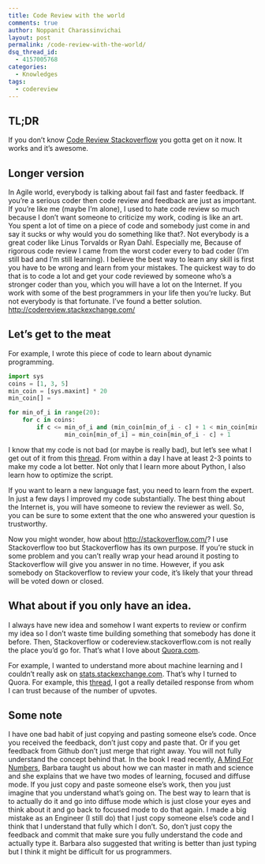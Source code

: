 ```yaml
---
title: Code Review with the world
comments: true
author: Noppanit Charassinvichai
layout: post
permalink: /code-review-with-the-world/
dsq_thread_id:
  - 4157005768
categories:
  - Knowledges
tags:
  - codereview
---
```

## TL;DR

If you don&#8217;t know [Code Review Stackoverflow][1] you gotta get on it now. It works and it&#8217;s awesome.

## Longer version

In Agile world, everybody is talking about fail fast and faster feedback. If you&#8217;re a serious coder then code review and feedback are just as important. If you&#8217;re like me (maybe I&#8217;m alone), I used to hate code review so much because I don&#8217;t want someone to criticize my work, coding is like an art. You spent a lot of time on a piece of code and somebody just come in and say it sucks or why would you do something like that?. Not everybody is a great coder like Linus Torvalds or Ryan Dahl. Especially me, Because of rigorous code review I came from the worst coder every to bad coder (I&#8217;m still bad and I&#8217;m still learning). I believe the best way to learn any skill is first you have to be wrong and learn from your mistakes. The quickest way to do that is to code a lot and get your code reviewed by someone who&#8217;s a stronger coder than you, which you will have a lot on the Internet. If you work with some of the best programmers in your life then you&#8217;re lucky. But not everybody is that fortunate. I&#8217;ve found a better solution. <http://codereview.stackexchange.com/>

## Let&#8217;s get to the meat

For example, I wrote this piece of code to learn about dynamic programming.

``` python
import sys
coins = [1, 3, 5]
min_coin = [sys.maxint] * 20
min_coin[] = 

for min_of_i in range(20):
    for c in coins:
        if c <= min_of_i and (min_coin[min_of_i - c] + 1 < min_coin[min_of_i]):
                min_coin[min_of_i] = min_coin[min_of_i - c] + 1
```

I know that my code is not bad (or maybe is really bad), but let&#8217;s see what I get out of it from this [thread][2]. From within a day I have at least 2-3 points to make my code a lot better. Not only that I learn more about Python, I also learn how to optimize the script. 

If you want to learn a new language fast, you need to learn from the expert. In just a few days I improved my code substantially. The best thing about the Internet is, you will have someone to review the reviewer as well. So, you can be sure to some extent that the one who answered your question is trustworthy. 

Now you might wonder, how about <http://stackoverflow.com/>? I use Stackoverflow too but Stackoverflow has its own purpose. If you&#8217;re stuck in some problem and you can&#8217;t really wrap your head around it posting to Stackoverflow will give you answer in no time. However, if you ask somebody on Stackoverflow to review your code, it&#8217;s likely that your thread will be voted down or closed.

## What about if you only have an idea.

I always have new idea and somehow I want experts to review or confirm my idea so I don&#8217;t waste time building something that somebody has done it before. Then, Stackoverflow or codereview.stackoverflow.com is not really the place you&#8217;d go for. That&#8217;s what I love about [Quora.com][3].

For example, I wanted to understand more about machine learning and I couldn&#8217;t really ask on [stats.stackexchange.com][4]. That&#8217;s why I turned to Quora. For example, this [thread][5], I got a really detailed response from whom I can trust because of the number of upvotes.

## Some note

I have one bad habit of just copying and pasting someone else&#8217;s code. Once you received the feedback, don&#8217;t just copy and paste that. Or if you get feedback from Github don&#8217;t just merge that right away. You will not fully understand the concept behind that. In the book I read recently, [A Mind For Numbers][6], Barbara taught us about how we can master in math and science and she explains that we have two modes of learning, focused and diffuse mode. If you just copy and paste someone else&#8217;s work, then you just imagine that you understand what&#8217;s going on. The best way to learn that is to actually do it and go into diffuse mode which is just close your eyes and think about it and go back to focused mode to do that again. I made a big mistake as an Engineer (I still do) that I just copy someone else&#8217;s code and I think that I understand that fully which I don&#8217;t. So, don&#8217;t just copy the feedback and commit that make sure you fully understand the code and actually type it. Barbara also suggested that writing is better than just typing but I think it might be difficult for us programmers.

 [1]: http://codereview.stackexchange.com/
 [2]: http://codereview.stackexchange.com/questions/92811/find-the-minimum-number-of-coins
 [3]: http://Quora.com
 [4]: http://stats.stackexchange.com
 [5]: https://www.quora.com/How-do-I-start-if-I-want-to-build-a-model-to-predict-if-a-tweet-will-go-viral/answer/Shankar-Iyer-5?__snids__=1350032536&__nsrc__=2
 [6]: http://www.amazon.com/o/ASIN/039916524X/sciencefriday/
